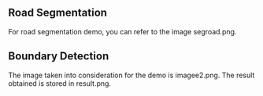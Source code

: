 ## Road Segmentation
For road segmentation demo, you can refer to the image segroad.png.

## Boundary Detection
The image taken into consideration for the demo is imagee2.png. The result obtained is stored in result.png.
